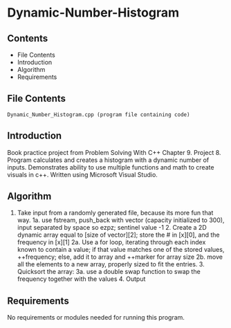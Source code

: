 # Dynamic-Number-Histogram

Contents
---------------------
* File Contents
* Introduction
* Algorithm
* Requirements

## File Contents
	
	Dynamic_Number_Histogram.cpp (program file containing code)

## Introduction
Book practice project from Problem Solving With C++ Chapter 9. Project 8.
Program calculates and creates a histogram with a dynamic number of inputs. Demonstrates ability to use multiple functions and math to create visuals in c++.
Written using Microsoft Visual Studio. 

## Algorithm

1. Take input from a randomly generated file, because its more fun that way.
			1a. use fstream, push_back with vector (capacity initialized to 300), input separated by space so ezpz; sentinel value -1
		2. Create a 2D dynamic array equal to [size of vector][2]; store the # in [x][0], and the frequency in [x][1]
			2a. Use a for loop, iterating through each index known to contain a value; if that value matches one of the stored values, ++frequency; else, add it to array and ++marker for array size
			2b. move all the elements to a new array, properly sized to fit the entries.
		3. Quicksort the array:
			3a. use a double swap function to swap the frequency together with the values
		4. Output

## Requirements
No requirements or modules needed for running this program.
